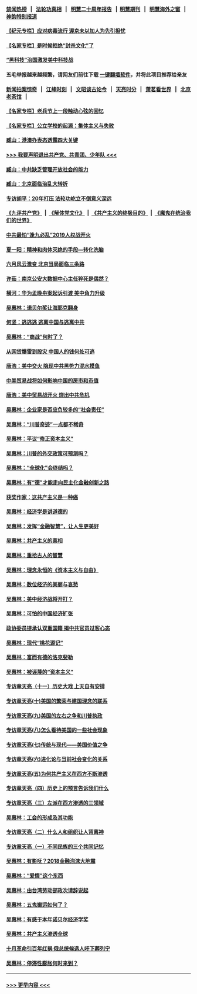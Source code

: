 #### [禁闻热榜](热点新闻.md?=0)  &nbsp;&nbsp;|&nbsp;&nbsp; [法轮功真相](https://github.com/gfw-breaker/truth/blob/master/README.md?=0) &nbsp;&nbsp;|&nbsp;&nbsp; [明慧二十周年报告](https://github.com/gfw-breaker/mh-reports/blob/master/README.md?=0) &nbsp;&nbsp;|&nbsp;&nbsp;[明慧期刊](https://github.com/gfw-breaker/mh-qikan) &nbsp;&nbsp;|&nbsp;&nbsp; [明慧海外之窗](https://github.com/gfw-breaker/mh-news/blob/master/README.md?=0) &nbsp;&nbsp;|&nbsp;&nbsp; [神韵特别报道](https://github.com/gfw-breaker/mh-news/blob/master/shenyun.md?=0)
#### [【纪元专栏】应对病毒流行 渥京未以加人为先引担忧](../pages/nsc423/n11875714.md?t=03060932) 
#### [【名家专栏】是时候拒绝“封杀文化”了](../pages/nsc423/n11814093.md?t=03060932) 
#### [“黑科技”治国激发美中科技战](../pages/nsc423/n11638056.md?t=03060932) 
#### 五毛举报越来越频繁，请网友们前往下载 [一键翻墙软件](https://github.com/gfw-breaker/ssr-accounts)，并将此项目推荐给亲友
#### [新闻拍案惊奇](https://github.com/gfw-breaker/banned-news/blob/master/pages/link4.md) &nbsp;&nbsp;|&nbsp;&nbsp; [江峰时刻](https://github.com/gfw-breaker/banned-news/blob/master/pages/link4.md) &nbsp;&nbsp;|&nbsp;&nbsp; [文昭谈古论今](https://github.com/gfw-breaker/banned-news/blob/master/pages/link4.md) &nbsp;&nbsp;|&nbsp;&nbsp; [天亮时分](https://github.com/gfw-breaker/banned-news/blob/master/pages/link4.md) &nbsp;&nbsp;|&nbsp;&nbsp; [萧茗看世界](https://github.com/gfw-breaker/banned-news/blob/master/pages/link4.md) &nbsp;&nbsp;|&nbsp;&nbsp; [北京老茶馆](https://github.com/gfw-breaker/banned-news/blob/master/pages/link4.md) &nbsp;&nbsp;|&nbsp;&nbsp; 
#### [【名家专栏】老兵节上一段触动心弦的回忆](../pages/nsc423/n11646016.md?t=03060932) 
#### [【名家专栏】公立学校的起源：集体主义与失败](../pages/nsc423/n11601833.md?t=03060932) 
#### [臧山：港澳办表态透露四大关键](../pages/nsc423/n11421628.md?t=03060932) 
#### [>>> 我要声明退出共产党、共青团、少年队 <<<](https://github.com/begood0513/goodnews/blob/master/quit/letter.md) 
#### [臧山：中共缺乏管理开放社会的能力](../pages/nsc423/n11407457.md?t=03060932) 
#### [臧山：北京面临治乱大转折](../pages/nsc423/n11406895.md?t=03060932) 
#### [专访胡平：20年打压 法轮功屹立不倒意义深远](../pages/nsc423/n11398800.md?t=03060932) 
#### [《九评共产党》](https://github.com/begood0513/9ping.md/blob/master/README.md) &nbsp;|&nbsp; [《解体党文化》](../../../../jtdwh.md/blob/master/README.md)  &nbsp;|&nbsp; [《共产主义的终极目的》](../../../../gczydzjmd.md/blob/master/README.md) &nbsp;|&nbsp; [《魔鬼在统治我们的世界》](../../../../mgztzwmdsj.md/blob/master/README.md) 
#### [中共最怕“逢九必乱”2019人权战开火](../pages/nsc423/n11385248.md?t=03060932) 
#### [夏一阳：精神和肉体灭绝的手段—转化洗脑](../pages/nsc423/n11368250.md?t=03060932) 
#### [六月风云激变 北京当局面临三条路](../pages/nsc423/n11313668.md?t=03060932) 
#### [许茹：南京公安大数据中心主任猝死是偶然？](../pages/nsc423/n11064744.md?t=03060932) 
#### [横河：华为孟晚舟案起诉引渡 美中角力升级](../pages/nsc423/n11027230.md?t=03060932) 
#### [吴惠林：诺贝尔奖让海耶克翻身](../pages/nsc423/n10890049.md?t=03060932) 
#### [何坚：逃逃逃 逃离中国与逃离中共](../pages/nsc423/n10592891.md?t=03060932) 
#### [吴惠林：“商战”何时了？](../pages/nsc423/n10573558.md?t=03060932) 
#### [从网贷爆雷到股灾 中国人的钱何处可逃](../pages/nsc423/n10572800.md?t=03060932) 
#### [唐浩：美中交火 隐现中共黑势力混水摸鱼](../pages/nsc423/n10544040.md?t=03060932) 
#### [中美贸易战将如何影响中国的房市和币值](../pages/nsc423/n10543697.md?t=03060932) 
#### [唐浩：美中贸易战开火 烧出中共危机](../pages/nsc423/n10540126.md?t=03060932) 
#### [吴惠林：企业家是否应负较多的“社会责任”](../pages/nsc423/n10535022.md?t=03060932) 
#### [吴惠林：“川普奇迹”一点都不稀奇](../pages/nsc423/n10512808.md?t=03060932) 
#### [吴惠林：平议“修正资本主义”](../pages/nsc423/n10495724.md?t=03060932) 
#### [吴惠林：川普的外交政策可预测吗？](../pages/nsc423/n10462387.md?t=03060932) 
#### [吴惠林：“全球化”会终结吗？](../pages/nsc423/n10452838.md?t=03060932) 
#### [吴惠林：有“德”才能走向民主化金融创新之路](../pages/nsc423/n10432292.md?t=03060932) 
#### [获奖作家：这共产主义是一种癌](../pages/nsc423/n10431541.md?t=03060932) 
#### [吴惠林：经济学是讲道德的](../pages/nsc423/n10398014.md?t=03060932) 
#### [吴惠林：发挥“金融智慧”，让人生更美好](../pages/nsc423/n10375019.md?t=03060932) 
#### [吴惠林：共产主义的真相](../pages/nsc423/n10351394.md?t=03060932) 
#### [吴惠林：重拾古人的智慧](../pages/nsc423/n10337691.md?t=03060932) 
#### [吴惠林：理念永恒的《资本主义与自由》](../pages/nsc423/n10316274.md?t=03060932) 
#### [吴惠林：数位经济的美丽与哀愁](../pages/nsc423/n10292946.md?t=03060932) 
#### [吴惠林：美中经济战将开打？](../pages/nsc423/n10258825.md?t=03060932) 
#### [吴惠林：可怕的中国经济扩张](../pages/nsc423/n10219147.md?t=03060932) 
#### [政协委员提承认双重国籍 揭中共官员过客心态](../pages/nsc423/n10208809.md?t=03060932) 
#### [吴惠林：现代“桃花源记”](../pages/nsc423/n10185234.md?t=03060932) 
#### [吴惠林：富而有德的洛克斐勒](../pages/nsc423/n10142264.md?t=03060932) 
#### [吴惠林：被诬蔑的“资本主义”](../pages/nsc423/n10124816.md?t=03060932) 
#### [专访章天亮（十一）历史大戏 上天自有安排](../pages/nsc423/n10094905.md?t=03060932) 
#### [专访章天亮(十)美国的繁荣与建国理念的联系](../pages/nsc423/n10094899.md?t=03060932) 
#### [专访章天亮(九)美国的左右之争和川普执政](../pages/nsc423/n10094889.md?t=03060932) 
#### [专访章天亮(八)怎么看待美国的一些社会现象](../pages/nsc423/n10094857.md?t=03060932) 
#### [专访章天亮(七)传统与现代——美国价值之争](../pages/nsc423/n10093140.md?t=03060932) 
#### [专访章天亮(六)进化论与当前社会变化的关系](../pages/nsc423/n10092036.md?t=03060932) 
#### [专访章天亮(五)为何共产主义在西方不断渗透](../pages/nsc423/n10083620.md?t=03060932) 
#### [专访章天亮（四）历史上的预言告诉我们什么](../pages/nsc423/n10083606.md?t=03060932) 
#### [专访章天亮（三）左派在西方渗透的三领域](../pages/nsc423/n10081115.md?t=03060932) 
#### [吴惠林：工会的形成及其功能](../pages/nsc423/n10080633.md?t=03060932) 
#### [专访章天亮（二）什么人和组织让人背离神](../pages/nsc423/n10076637.md?t=03060932) 
#### [专访章天亮（一）不同民族的三个共同记忆](../pages/nsc423/n10074188.md?t=03060932) 
#### [吴惠林：有影呒？2018金融泡沫大地震](../pages/nsc423/n10040534.md?t=03060932) 
#### [吴惠林：“爱情”这个东西](../pages/nsc423/n10019423.md?t=03060932) 
#### [吴惠林：由台湾劳动部政次请辞说起](../pages/nsc423/n9979679.md?t=03060932) 
#### [吴惠林：五鬼搬运如何了？](../pages/nsc423/n9925338.md?t=03060932) 
#### [吴惠林：有感于本年诺贝尔经济学奖](../pages/nsc423/n9871883.md?t=03060932) 
#### [吴惠林：共产主义渗透全球](../pages/nsc423/n9812748.md?t=03060932) 
#### [十月革命引百年红祸 俄总统候选人吁下葬列宁](../pages/nsc423/n9810182.md?t=03060932) 
#### [吴惠林：停滞性膨胀何时来到？](../pages/nsc423/n9764136.md?t=03060932) 

----
#### [ >>> 更早内容 <<< ](../indexes/nsc423-earlier.md)
